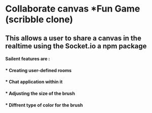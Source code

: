 # Collaborate canvas *Fun Game (scribble clone)
## This allows a user to share a canvas in the realtime using the Socket.io a npm package <br>
#### Sailent features are : <br>
#### * Creating user-defined rooms <br>
#### * Chat application within it <br>
#### * Adjusting the size of the brush <br>
#### * Diffrent type of color for the brush
